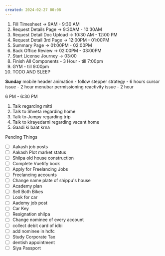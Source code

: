 ```yaml
---
created: 2024-02-27 00:08
---
```


1. Fill Timesheet -> 9AM - 9:30 AM
2. Request Details Page -> 9:30AM - 10:30AM
3. Request Detail Doc Upload -> 10:30 AM - 12:00 PM
4. Request Detail 3rd Page -> 12:00PM - 01:00PM
5. Summary Page -> 01:00PM - 02:00PM
6. Back Office Review -> 02:00PM - 03:00PM
7. Start License Journey -> 03:00 
8. Finish All Components  - 3 Hour - till 7:00pm
9. GYM - till 9:00pm
10. TODO AND SLEEP


**Sunday**
mobile header animation - follow stepper strategy - 6 hours
cursor issue - 2 hour
menubar permissioning reactivity issue - 2 hour



6 PM - 6:30 PM 
1. Talk regarding mitti
3. Talk to Shveta regarding home
4. Talk to Jumpy regarding trip
5. Talk to kirayedarni regarding vacant home
6. Gaadi ki baat krna

Pending Things

- [ ] Aakash job posts
- [ ] Aakash Plot market status
- [ ] Shilpa old house construction
- [ ] Complete Vuetify book
- [ ] Apply for Freelancing Jobs
- [ ] Freelancing accounts
- [ ] Change name plate of shippu's house 
- [ ] Academy plan 
- [ ] Sell Both Bikes
- [ ] Look for car
- [ ] Aademy job post
- [ ] Car Key 
- [ ] Resignation shilpa
- [ ] Change nominee of every account
- [ ] collect debit card of idbi
- [ ] add nominee in hdfc 
- [ ] Study Corporate Tax
- [ ] dentish appointment
- [ ] Siya Passport